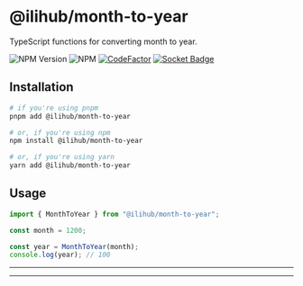 # @ilihub/month-to-year

TypeScript functions for converting month to year.

![NPM Version](https://img.shields.io/npm/v/%40ilihub%2Fmonth-to-year?color=33cd56&logo=npm)
![NPM](https://img.shields.io/npm/l/%40ilihub%2Fmonth-to-year)
[![CodeFactor](https://www.codefactor.io/repository/github/ilihub/npm/badge)](https://www.codefactor.io/repository/github/ilihub/npm)
[![Socket Badge](https://socket.dev/api/badge/npm/package/@ilihub/month-to-year)](https://socket.dev/npm/package/@ilihub/month-to-year)

## Installation

```bash
# if you're using pnpm
pnpm add @ilihub/month-to-year

# or, if you're using npm
npm install @ilihub/month-to-year

# or, if you're using yarn
yarn add @ilihub/month-to-year
```

## Usage

```javascript
import { MonthToYear } from "@ilihub/month-to-year";

const month = 1200;

const year = MonthToYear(month);
console.log(year); // 100
```

---

<!-- sponsors_and_backers_section_start -->

<!-- sponsors_and_backers_section_end -->

---

